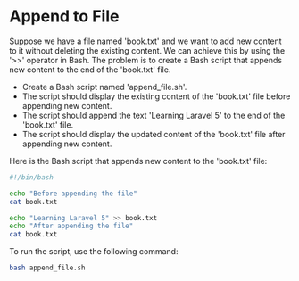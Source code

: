 # Append to File

Suppose we have a file named 'book.txt' and we want to add new content to it without deleting the existing content. We can achieve this by using the '>>' operator in Bash. The problem is to create a Bash script that appends new content to the end of the 'book.txt' file.

- Create a Bash script named 'append_file.sh'.
- The script should display the existing content of the 'book.txt' file before appending new content.
- The script should append the text 'Learning Laravel 5' to the end of the 'book.txt' file.
- The script should display the updated content of the 'book.txt' file after appending new content.

Here is the Bash script that appends new content to the 'book.txt' file:

```bash
#!/bin/bash

echo "Before appending the file"
cat book.txt

echo "Learning Laravel 5" >> book.txt
echo "After appending the file"
cat book.txt
```

To run the script, use the following command:

```bash
bash append_file.sh
```
